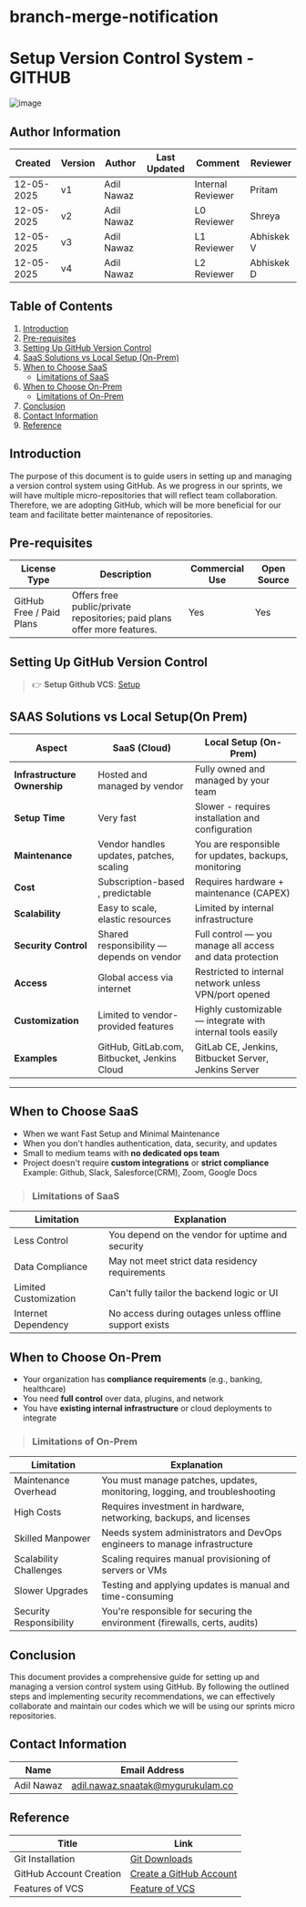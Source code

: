 # branch-merge-notification

#  Setup Version Control System - GITHUB

![image](https://github.com/user-attachments/assets/3a170719-a472-4a0c-8a38-1906e6bc461e)

##  **Author Information**
| Created     | Version | Author        | Last Updated       | Comment          | Reviewer         |
|-------------|---------|---------------|--------------------|------------------|------------------|
| 12-05-2025  | v1      | Adil Nawaz    |          | Internal Reviewer| Pritam        |
| 12-05-2025  | v2   | Adil Nawaz       |          | L0 Reviewer      | Shreya           |
| 12-05-2025  | v3    | Adil Nawaz      |          | L1 Reviewer      | Abhiskek V         |
| 12-05-2025  | v4    | Adil Nawaz      |          | L2 Reviewer      | Abhiskek D         |

## Table of Contents



1. [Introduction](#introduction)
2. [Pre-requisites](#pre-requisites)
3. [Setting Up GitHub Version Control](#setting-up-github-version-control)
4. [SaaS Solutions vs Local Setup (On-Prem)](#saas-solutions-vs-local-setupon-prem)
5. [When to Choose SaaS](#when-to-choose-saas)
   * [Limitations of SaaS](#limitations-of-saas)
6. [When to Choose On-Prem](#when-to-choose-on-prem)
   * [Limitations of On-Prem](#limitations-of-on-prem)
7. [Conclusion](#conclusion)
8. [Contact Information](#contact-information)
9. [Reference](#reference)



## Introduction

The purpose of this document is to guide users in setting up and managing a version control system using GitHub. As we progress in our sprints, we will have multiple micro-repositories that will reflect team collaboration. Therefore, we are adopting GitHub, which will be more beneficial for our team and facilitate better maintenance of repositories.

## Pre-requisites

| License Type        | Description                                             | Commercial Use | Open Source |
|---------------------|---------------------------------------------------------|----------------|-------------|
| GitHub Free / Paid Plans | Offers free public/private repositories; paid plans offer more features. | Yes            | Yes         |


## Setting Up GitHub Version Control

> 👉 **Setup Github VCS**: [Setup](https://github.com/snaatak-Downtime-Crew/Documentation/blob/SCRUMS-96-YUVRAJ/vcs_design%20+%20poc/features%20of%20vcs/detail%20document/README.md)


## SAAS Solutions vs Local Setup(On Prem)


| **Aspect**                   | **SaaS (Cloud)**                                             | **Local Setup (On-Prem)**                                  |
| ---------------------------- | ------------------------------------------------------------ | ---------------------------------------------------------- |
| **Infrastructure Ownership** | Hosted and managed by vendor                                 | Fully owned and managed by your team                       |
| **Setup Time**               | Very fast                                 | Slower - requires installation and configuration           |
| **Maintenance**              | Vendor handles updates, patches, scaling                     | You are responsible for updates, backups, monitoring       |
| **Cost**                     | Subscription-based , predictable                       | Requires hardware + maintenance (CAPEX)                    |
| **Scalability**              | Easy to scale, elastic resources                             | Limited by internal infrastructure                         |
| **Security Control**         | Shared responsibility — depends on vendor                    | Full control — you manage all access and data protection   |
| **Access**                   | Global access via internet                                   | Restricted to internal network unless VPN/port opened      |
| **Customization**            | Limited to vendor-provided features                          | Highly customizable — integrate with internal tools easily |
| **Examples**                 | GitHub, GitLab.com, Bitbucket, Jenkins Cloud                 | GitLab CE, Jenkins, Bitbucket Server, Jenkins Server         |

---

##  **When to Choose SaaS**

* When we want Fast Setup and Minimal Maintenance
* When you don't handles authentication, data, security, and updates
* Small to medium teams with **no dedicated ops team**
* Project doesn't require **custom integrations** or **strict compliance**
  Example: Github, Slack, Salesforce(CRM), Zoom, Google Docs

> ### **Limitations of SaaS**

| Limitation               | Explanation                                            |
| ------------------------ | ------------------------------------------------------ |
|  Less Control          | You depend on the vendor for uptime and security       |
|  Data Compliance       | May not meet strict data residency requirements        |
|  Limited Customization | Can't fully tailor the backend logic or UI             |
|  Internet Dependency   | No access during outages unless offline support exists |


##  **When to Choose On-Prem**

* Your organization has **compliance requirements** (e.g., banking, healthcare)
* You need **full control** over data, plugins, and network
* You have **existing internal infrastructure** or cloud deployments to integrate

> ### Limitations of On-Prem

| Limitation                 | Explanation                                                                      |
| -------------------------- | -------------------------------------------------------------------------------- |
|  Maintenance Overhead   | You must manage patches, updates, monitoring, logging, and troubleshooting       |
|  High Costs      | Requires investment in hardware, networking, backups, and licenses               |
|  Skilled Manpower     | Needs system administrators and DevOps engineers to manage infrastructure        |
|  Scalability Challenges  | Scaling requires manual provisioning of servers or VMs                           |
|  Slower Upgrades         | Testing and applying updates is manual and time-consuming                        |
|  Security Responsibility | You're responsible for securing the environment (firewalls, certs, audits)       |



##   Conclusion
This document provides a comprehensive guide for setting up and managing a version control system using GitHub. By following the outlined steps and implementing security recommendations, we can effectively collaborate and maintain our codes which we will be using our sprints micro repositories.

## Contact Information


| Name         | Email Address                                 |
|--------------|-----------------------------------------------|
| Adil Nawaz | adil.nawaz.snaatak@mygurukulam.co           |

##  Reference

| Title                                 | Link                                                                                           |
|---------------------------------------|------------------------------------------------------------------------------------------------|
| Git Installation                      | [Git Downloads](https://git-scm.com/downloads)                                              |
| GitHub Account Creation               | [Create a GitHub Account](https://github.com/join)   |
| Features of VCS                       | [Feature of VCS](https://github.com/mygurukulam-p10/Documention/blob/main/VCS%20Design%20%2B%20POC/Features%20of%20VCS/POC%20to%20setup%20recommeded%20VCS%20as%20per%20conclusion%20doc/README.md) |

